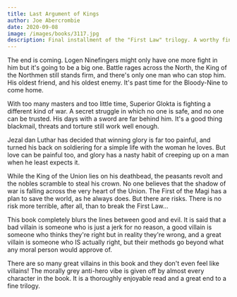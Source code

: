```yaml
---
title: Last Argument of Kings
author: Joe Abercrombie
date: 2020-09-08
image: /images/books/3117.jpg
description: Final installment of the "First Law" trilogy. A worthy finale which highlights all the shades of grey...
---
```


The end is coming. Logen Ninefingers might only have one more fight in him but it's going to be a big one. Battle rages across the North, the King of the Northmen still stands firm, and there's only one man who can stop him. His oldest friend, and his oldest enemy. It's past time for the Bloody-Nine to come home.

With too many masters and too little time, Superior Glokta is fighting a different kind of war. A secret struggle in which no one is safe, and no one can be trusted. His days with a sword are far behind him. It's a good thing blackmail, threats and torture still work well enough.

Jezal dan Luthar has decided that winning glory is far too painful, and turned his back on soldiering for a simple life with the woman he loves. But love can be painful too, and glory has a nasty habit of creeping up on a man when he least expects it.

While the King of the Union lies on his deathbead, the peasants revolt and the nobles scramble to steal his crown. No one believes that the shadow of war is falling across the very heart of the Union. The First of the Magi has a plan to save the world, as he always does. But there are risks. There is no risk more terrible, after all, than to break the First Law...

This book completely blurs the lines between good and evil. It is said that a bad villain is someone who is just a jerk for no reason, a good villain is someone who thinks they're right but in reality they're wrong, and a great villain is someone who IS actually right, but their methods go beyond what any moral person would approve of.

There are so many great villains in this book and they don't even feel like villains! The morally grey anti-hero vibe is given off by almost every character in the book. It is a thoroughly enjoyable read and a great end to a fine trilogy.
